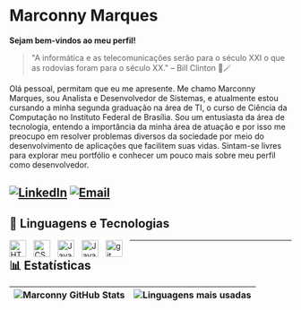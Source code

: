 # Marconny Marques
**Sejam bem-vindos ao meu perfil!**
> "A informática e as telecomunicações serão para o século XXI o que as rodovias foram para o século XX." – Bill Clinton 🎩🪄

Olá pessoal, permitam que eu me apresente. Me chamo Marconny Marques, sou Analista e Desenvolvedor de Sistemas, e atualmente estou cursando a minha segunda graduação na área de TI, o curso de Ciência da Computação no Instituto Federal de Brasília. Sou um entusiasta da área de tecnologia, entendo a importância da minha área de atuação e por isso me preocupo em resolver problemas diversos da sociedade por meio do desenvolvimento de aplicações que facilitem suas vidas. Sintam-se livres para explorar meu portfólio e conhecer um pouco mais sobre meu perfil como desenvolvedor.

[![LinkedIn](https://img.shields.io/badge/-LinkedIn-0A66C2?style=for-the-badge&logo=linkedin&logoColor=white)](https://www.linkedin.com/in/marconny-marques-75945528a/)
[![Email](https://img.shields.io/badge/-Email-D14836?style=for-the-badge&logo=gmail&logoColor=white)](marconnymarques18@gmail.com)
---
## 🤖 Linguagens e Tecnologias
<img align="left" alt="HTML" title="HTML" width="30px" style="padding-right: 10px;" src="https://cdn.jsdelivr.net/gh/devicons/devicon@latest/icons/html5/html5-original.svg" />
<img align="left" alt="CSS" title="CSS" width="30px" style="padding-right: 10px;" src="https://cdn.jsdelivr.net/gh/devicons/devicon@latest/icons/css3/css3-original.svg" />
<img align="left" alt="JavaScript" title="JavaScript" width="30px" style="padding-right: 10px;" src="https://cdn.jsdelivr.net/gh/devicons/devicon@latest/icons/javascript/javascript-original.svg" />
<img align="left" alt="Java" title="Java" width="30px" style="padding-right: 10px;" src="https://cdn.jsdelivr.net/gh/devicons/devicon@latest/icons/java/java-original-wordmark.svg" />
<img align="left" alt ="git" title="git" width="30px" style="padding-right: 10px;" src="https://cdn.jsdelivr.net/gh/devicons/devicon@latest/icons/git/git-original.svg" />

---
## 📊 Estatísticas
| ![Marconny GitHub Stats](https://github-readme-stats.vercel.app/api?username=marconny-marques&show_icons=true&theme=tokyonight&include_all_commits=true&locale=pt-br) | ![Linguagens mais usadas](https://github-readme-stats.vercel.app/api/top-langs/?username=marconny-marques&theme=tokyonight&layout=compact&custom_title=Tecnologias&langs_count=9) |
| --- | --- |

